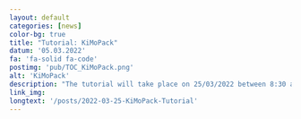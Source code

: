 ```yaml
---
layout: default
categories: [news]
color-bg: true
title: "Tutorial: KiMoPack"
datum: '05.03.2022'
fa: 'fa-solid fa-code'
postimg: 'pub/TOC_KiMoPack.png'
alt: 'KiMoPack'
description: "The tutorial will take place on 25/03/2022 between 8:30 and 16:30 <i>via</i> Zoom. Under the following link you will find the installation instructions, presentation slides, group challenges, exercises as well as the <i>Jupyter notebooks</i> that are used in the hands-on sessions."
link_img: 
longtext: '/posts/2022-03-25-KiMoPack-Tutorial'
---
```

